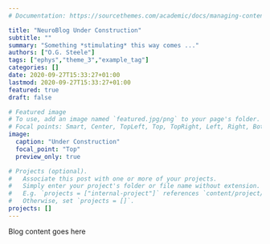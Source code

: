 ```yaml
---
# Documentation: https://sourcethemes.com/academic/docs/managing-content/

title: "NeuroBlog Under Construction"
subtitle: ""
summary: "Something *stimulating* this way comes ..."
authors: ["O.G. Steele"]
tags: ["ephys","theme_3","example_tag"]
categories: []
date: 2020-09-27T15:33:27+01:00
lastmod: 2020-09-27T15:33:27+01:00
featured: true
draft: false

# Featured image
# To use, add an image named `featured.jpg/png` to your page's folder.
# Focal points: Smart, Center, TopLeft, Top, TopRight, Left, Right, BottomLeft, Bottom, BottomRight.
image:
  caption: "Under Construction"
  focal_point: "Top"
  preview_only: true

# Projects (optional).
#   Associate this post with one or more of your projects.
#   Simply enter your project's folder or file name without extension.
#   E.g. `projects = ["internal-project"]` references `content/project/deep-learning/index.md`.
#   Otherwise, set `projects = []`.
projects: []
---
```


Blog content goes here
